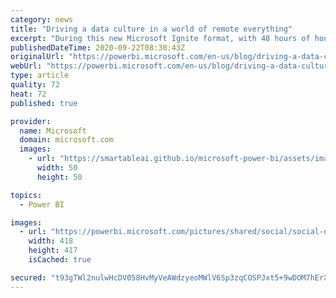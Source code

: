 ```yaml
---
category: news
title: "Driving a data culture in a world of remote everything"
excerpt: "During this new Microsoft Ignite format, with 48 hours of hours of digital sessions and interactions where thousands of IT professionals will come together, we have several exciting innovations to announce that will help customers drive clarity when they need it most."
publishedDateTime: 2020-09-22T08:30:43Z
originalUrl: "https://powerbi.microsoft.com/en-us/blog/driving-a-data-culture-in-a-world-of-remote-everything/"
webUrl: "https://powerbi.microsoft.com/en-us/blog/driving-a-data-culture-in-a-world-of-remote-everything/"
type: article
quality: 72
heat: 72
published: true

provider:
  name: Microsoft
  domain: microsoft.com
  images:
    - url: "https://smartableai.github.io/microsoft-power-bi/assets/images/organizations/microsoft.com-50x50.jpg"
      width: 50
      height: 50

topics:
  - Power BI

images:
  - url: "https://powerbi.microsoft.com/pictures/shared/social/social-default-image.png"
    width: 418
    height: 417
    isCached: true

secured: "t93gTWl2nulwHcDV058HvMyVeAWdzyeoMWlV6Sp3zqCOSPJxt5+9wDOM7hErXZHXHevkV/ltxAO+B+wY+tNzpjcOJlyafKRaXcKWdays++gZVPjgPdRlZchZMkehYfC870wwX9lSMOiXkyelJrRLYfaBphBiQhPciHE9RGyNmvfYBE0P6I2SVS2xd44cya2877b2A04zo2sk8i5/ABdRQRH5Xhe9gMxuKFfTjY+NSpv8Z4QnFlLIX42pEPkhaxxJwl22wwVyKwJO9YZvdnF+FhIkNoLRcxeRkUKZCxztihCHrfAkVNqcyE/zbLBYlvLRl1Hk0XSJZ6QrLaPKfwY2u/kb79wYNm9AjCpAG89bako=;+75/pdzkseb8T6akp6xAhA=="
---
```


